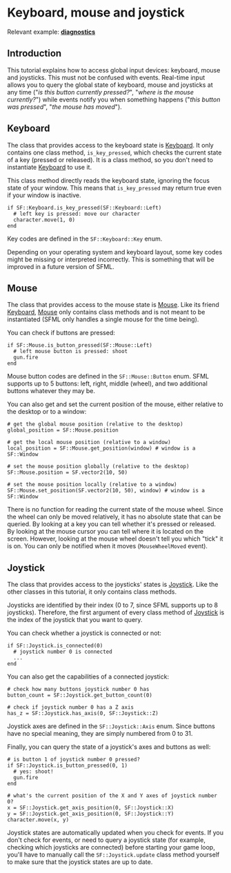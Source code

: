# Keyboard, mouse and joystick

Relevant example: **[diagnostics]({{book.examples}}/diagnostics.cr)**

## Introduction

This tutorial explains how to access global input devices: keyboard, mouse and joysticks. This must not be confused with events. Real-time input allows you to query the global state of keyboard, mouse and joysticks at any time ("*is this button currently pressed?*", "*where is the mouse currently?*") while events notify you when something happens ("*this button was pressed*", "*the mouse has moved*").

## Keyboard

The class that provides access to the keyboard state is [Keyboard]({{book.api}}/Keyboard.html). It only contains one class method, `is_key_pressed`, which checks the current state of a key (pressed or released). It is a class method, so you don't need to instantiate [Keyboard]({{book.api}}/Keyboard.html) to use it.

This class method directly reads the keyboard state, ignoring the focus state of your window. This means that `is_key_pressed` may return true even if your window is inactive.

```crystal
if SF::Keyboard.is_key_pressed(SF::Keyboard::Left)
  # left key is pressed: move our character
  character.move(1, 0)
end
```

Key codes are defined in the `SF::Keyboard::Key` enum.

Depending on your operating system and keyboard layout, some key codes might be missing or interpreted incorrectly. This is something that will be improved in a future version of SFML.

## Mouse

The class that provides access to the mouse state is [Mouse]({{book.api}}/Mouse.html). Like its friend [Keyboard]({{book.api}}/Keyboard.html), [Mouse]({{book.api}}/Mouse.html) only contains class methods and is not meant to be instantiated (SFML only handles a single mouse for the time being).

You can check if buttons are pressed:

```crystal
if SF::Mouse.is_button_pressed(SF::Mouse::Left)
  # left mouse button is pressed: shoot
  gun.fire
end
```

Mouse button codes are defined in the `SF::Mouse::Button` enum. SFML supports up to 5 buttons: left, right, middle (wheel), and two additional buttons whatever they may be.

You can also get and set the current position of the mouse, either relative to the desktop or to a window:

```crystal
# get the global mouse position (relative to the desktop)
global_position = SF::Mouse.position

# get the local mouse position (relative to a window)
local_position = SF::Mouse.get_position(window) # window is a SF::Window
```



```crystal
# set the mouse position globally (relative to the desktop)
SF::Mouse.position = SF.vector2(10, 50)

# set the mouse position locally (relative to a window)
SF::Mouse.set_position(SF.vector2(10, 50), window) # window is a SF::Window
```

There is no function for reading the current state of the mouse wheel. Since the wheel can only be moved relatively, it has no absolute state that can be queried. By looking at a key you can tell whether it's pressed or released. By looking at the mouse cursor you can tell where it is located on the screen. However, looking at the mouse wheel doesn't tell you which "tick" it is on. You can only be notified when it moves (`MouseWheelMoved` event).

## Joystick

The class that provides access to the joysticks' states is [Joystick]({{book.api}}/Joystick.html). Like the other classes in this tutorial, it only contains class methods.

Joysticks are identified by their index (0 to 7, since SFML supports up to 8 joysticks). Therefore, the first argument of every class method of [Joystick]({{book.api}}/Joystick.html) is the index of the joystick that you want to query.

You can check whether a joystick is connected or not:

```crystal
if SF::Joystick.is_connected(0)
  # joystick number 0 is connected
  ...
end
```

You can also get the capabilities of a connected joystick:

```crystal
# check how many buttons joystick number 0 has
button_count = SF::Joystick.get_button_count(0)

# check if joystick number 0 has a Z axis
has_z = SF::Joystick.has_axis(0, SF::Joystick::Z)
```

Joystick axes are defined in the `SF::Joystick::Axis` enum. Since buttons have no special meaning, they are simply numbered from 0 to 31.

Finally, you can query the state of a joystick's axes and buttons as well:

```crystal
# is button 1 of joystick number 0 pressed?
if SF::Joystick.is_button_pressed(0, 1)
  # yes: shoot!
  gun.fire
end

# what's the current position of the X and Y axes of joystick number 0?
x = SF::Joystick.get_axis_position(0, SF::Joystick::X)
y = SF::Joystick.get_axis_position(0, SF::Joystick::Y)
character.move(x, y)
```

Joystick states are automatically updated when you check for events. If you don't check for events, or need to query a joystick state (for example, checking which joysticks are connected) before starting your game loop, you'll have to manually call the `SF::Joystick.update` class method yourself to make sure that the joystick states are up to date.
